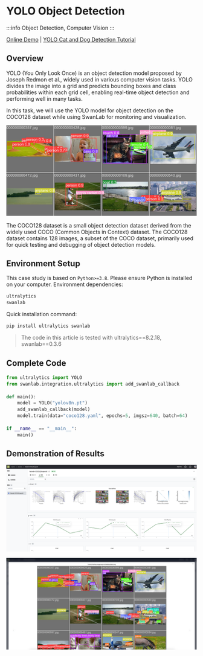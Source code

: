 # YOLO Object Detection

:::info
Object Detection, Computer Vision
:::

[Online Demo](https://swanlab.cn/@ZeyiLin/ultratest/runs/yux7vclmsmmsar9ear7u5/chart) | [YOLO Cat and Dog Detection Tutorial](https://zhuanlan.zhihu.com/p/700347880)

## Overview

YOLO (You Only Look Once) is an object detection model proposed by Joseph Redmon et al., widely used in various computer vision tasks. YOLO divides the image into a grid and predicts bounding boxes and class probabilities within each grid cell, enabling real-time object detection and performing well in many tasks.

In this task, we will use the YOLO model for object detection on the COCO128 dataset while using SwanLab for monitoring and visualization.

![yolo](/assets/example-yolo-1.png)

The COCO128 dataset is a small object detection dataset derived from the widely used COCO (Common Objects in Context) dataset. The COCO128 dataset contains 128 images, a subset of the COCO dataset, primarily used for quick testing and debugging of object detection models.

## Environment Setup

This case study is based on `Python>=3.8`. Please ensure Python is installed on your computer. Environment dependencies:

```txt
ultralytics
swanlab
```

Quick installation command:

```bash
pip install ultralytics swanlab
```

> The code in this article is tested with ultralytics==8.2.18, swanlab==0.3.6

## Complete Code

```python
from ultralytics import YOLO
from swanlab.integration.ultralytics import add_swanlab_callback

def main():
    model = YOLO("yolov8n.pt")
    add_swanlab_callback(model)
    model.train(data="coco128.yaml", epochs=5, imgsz=640, batch=64)

if __name__ == "__main__":
    main()
```

## Demonstration of Results

![yolo-2](/assets/example-yolo-2.png)

![yolo-3](/assets/example-yolo-3.png)